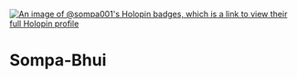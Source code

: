 [![An image of @sompa001's Holopin badges, which is a link to view their full Holopin profile](https://holopin.me/sompa001)](https://holopin.io/@sompa001)
# Sompa-Bhui

